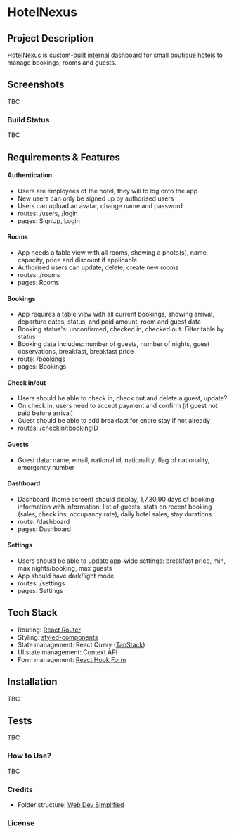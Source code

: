 # HotelNexus

## Project Description
HotelNexus is custom-built internal dashboard for small boutique hotels to manage bookings, rooms and guests.

## Screenshots
TBC

### Build Status
TBC

## Requirements & Features
#### Authentication
- Users are employees of the hotel, they will to log onto the app 
- New users can only be signed up by authorised users
- Users can upload an avatar, change name and password
- routes: /users, /login
- pages: SignUp, Login
#### Rooms
- App needs a table view with all rooms, showing a photo(s), name, capacity, price and discount if applicable
- Authorised users can update, delete, create new rooms
- routes: /rooms
- pages: Rooms
#### Bookings
- App requires a table view with all current bookings, showing arrival, departure dates, status, and paid amount, room and guest data
- Booking status's: unconfirmed, checked in, checked out. Filter table by status
- Booking data includes: number of guests, number of nights, guest observations, breakfast, breakfast price
- route: /bookings
- pages: Bookings
#### Check in/out
- Users should be able to check in, check out and delete a guest, update?
- On check in, users need to accept payment and confirm (if guest not paid before arrival)
- Guest should be able to add breakfast for entire stay if not already
- routes: /checkin/:bookingID
#### Guests
- Guest data: name, email, national id, nationality, flag of nationality, emergency number
#### Dashboard
- Dashboard (home screen) should display, 1,7,30,90 days of booking information with information: list of guests, stats on recent booking (sales, check ins, occupancy rate), daily hotel sales, stay durations
- route: /dashboard
- pages: Dashboard
#### Settings
- Users should be able to update app-wide settings: breakfast price, min, max nights/booking, max guests
- App should have dark/light mode
- routes: /settings
- pages: Settings

## Tech Stack
- Routing: [React Router](https://reactrouter.com/en/main)
- Styling: [styled-components](https://styled-components.com/)
- State management: React Query ([TanStack](https://tanstack.com/query/latest/docs/react/overview))
- UI state management: Context API
- Form management: [React Hook Form](https://www.react-hook-form.com/)

## Installation
TBC

## Tests
TBC

### How to Use?
TBC

### Credits
- Folder structure: [Web Dev Simplified](https://blog.webdevsimplified.com/2022-07/react-folder-structure/)

### License
